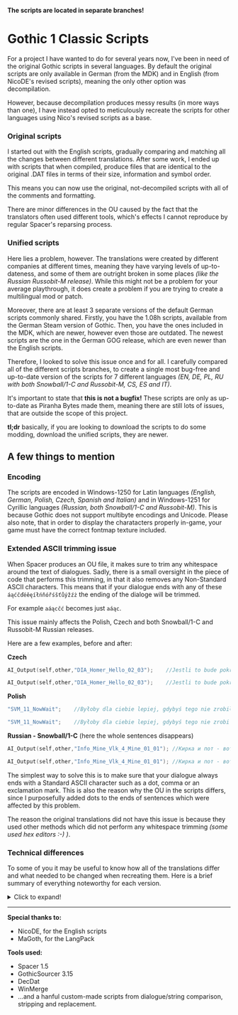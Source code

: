 **The scripts are located in separate branches!**

# Gothic 1 Classic Scripts
For a project I have wanted to do for several years now, I've been in need of the original Gothic scripts in several languages. By default the original scripts are only available in German (from the MDK) and in English (from NicoDE's revised scripts), meaning the only other option was decompilation. 

However, because decompilation produces messy results (in more ways than one), I have instead opted to meticulously recreate the scripts for other languages using Nico's revised scripts as a base.

### Original scripts
I started out with the English scripts, gradually comparing and matching all the changes between different translations.  After some work, I ended up with scripts that when compiled, produce files that are identical to the original .DAT files in terms of their size, information and symbol order.

This means you can now use the original, not-decompiled scripts with all of the comments and formatting. 

There are minor differences in the OU caused by the fact that the translators often used different tools, which's effects I cannot reproduce by regular Spacer's reparsing process.

### Unified scripts
Here lies a problem, however. The translations were created by different companies at different times, meaning they have varying levels of up-to-dateness, and some of them are outright broken in some places *(like the Russian Russobit-M release)*. While this might not be a problem for your average playthrough, it does create a problem if you are trying to create a multilingual mod or patch.

Moreover, there are at least 3 separate versions of the default German scripts commonly shared.
Firstly, you have the 1.08h scripts, available from the German Steam version of Gothic. Then, you have the ones included in the MDK, which are newer, however even those are outdated. The newest scripts are the one in the German GOG release, which are even newer than the English scripts.

Therefore, I looked to solve this issue once and for all. I carefully compared all of the different scripts branches, to create a single most bug-free and up-to-date version of the scripts for 7 different languages *(EN, DE, PL, RU with both Snowball/1-C and Russobit-M, CS, ES and IT)*.

It's important to state that **this is not a bugfix!** These scripts are only as up-to-date as Piranha Bytes made them, meaning there are still lots of issues, that are outside the scope of this project.

**tl;dr**
basically, if you are looking to download the scripts to do some modding, download the unified scripts, they are newer.

## A few things to mention

### Encoding
The scripts are encoded in Windows-1250 for Latin languages *(English, German, Polish, Czech, Spanish and Italian)* and in Windows-1251 for Cyrillic languages *(Russian, both Snowball/1-C and Russobit-M)*. This is because Gothic does not support multibyte encodings and Unicode. Please also note, that in order to display the charatacters properly in-game, your game must have the correct fontmap texture included.

### Extended ASCII trimming issue
When Spacer produces an OU file, it makes sure to trim any whitespace around the text of dialogues. Sadly, there is a small oversight in the piece of code that performs this trimming, in that it also removes any Non-Standard ASCII characters. This means that if your dialogue ends with any of these `áąćčďéěęíłńňóřśšťůýžźż` the ending of the dialoge will be trimmed.

For example `aáącčć` becomes just `aáąc`.

This issue mainly affects the Polish, Czech and both Snowball/1-C and Russobit-M Russian releases.

Here are a few examples, before and after:

**Czech**
```d
AI_Output(self,other,"DIA_Homer_Hello_02_03");    //Jestli to bude pokračovat, celá hráz bude co nevidět podhrabaná
```
```d
AI_Output(self,other,"DIA_Homer_Hello_02_03");    //Jestli to bude pokračovat, celá hráz bude co nevidět podhraban
```
**Polish**
```d
"SVM_11_NowWait";    //Byłoby dla ciebie lepiej, gdybyś tego nie zrobił
```
```d
"SVM_11_NowWait";    //Byłoby dla ciebie lepiej, gdybyś tego nie zrobi
```
**Russian - Snowball/1-C** (here the whole sentences disappears)
```d
AI_Output(self,other,"Info_Mine_Vlk_4_Mine_01_01");	//Кирка и пот - вот и все, что здесь есть. Ты пришел и скоро уйдешь…
```
```d
AI_Output(self,other,"Info_Mine_Vlk_4_Mine_01_01");	//Кирка и пот - вот и все, что здесь есть.
```

The simplest way to solve this is to make sure that your dialogue always ends with a Standard ASCII character such as a dot, comma or an exclamation mark. This is also the reason why the OU in the scripts differs, since I purposefully added dots to the ends of sentences which were affected by this problem.

The reason the original translations did not have this issue is because they used other methods which did not perform any whitespace trimming *(some used hex editors :-) )*.

### Technical differences
To some of you it may be useful to know how all of the translations differ and what needed to be changed when recreating them. Here is a brief summary of everything noteworthy for each version.

<details>
  <summary>Click to expand!</summary>

#### German
The newest German scripts have a few differences from the ones in the MDK. Mainly, the In Extremo concert has been disabled and some incorrectly set `self` and `other` keywords have been fixed. 

Sadly, this newest release also introduces an issue with some dialogues missing audio, due to an attempted fix of mistyped dialogue names. In the original release, the ambient info dialogues for SFB 5 and Mine_Vlk 2, 3 and 4 have an incorrect SVM number specified in their dialogue names.

The newest German release "fixed" this by renaming the dialogues to what they should be (e.g. `Info_Mine_Vlk_4_Mine_01_01` -> `Info_Mine_Vlk_4_Mine_04_01`). However, they did so without renaming the audio files or even reparsing the Output Units, meaning that these dialogues are now broken in-game. 

In the Unified scripts I changed these back to the incorrect name, so that way you get to keep the audio.

**Full changelog of what PB changed in said release:**
- Removed unused constant defines [system\MENU\menu_defines.d]
- Changed Bathbabe's name definition to use the newly added constant in text.d [content\AI\Test_Skripts\Testmodelle_Markus.d]
- Added a condition for Orc scouts, warriors and shamans [content\Story\B\B_AssignAmbientInfos.d]
- Changed incorrect SVM numbers in the names of dialogues [content\Story\B\B_AssignAmbientInfos_Mine_Vlk_2.d] [content\Story\B\B_AssignAmbientInfos_Mine_Vlk_3.d] [content\Story\B\B_AssignAmbientInfos_Mine_Vlk_4.d] [content\Story\B\B_AssignAmbientInfos_Sfb_5.d]
- Changed incorrectly used `self` and `other` keywords due to which the hero was opening his mouth while the NPC was talking, and vice versa. [content\Story\B\B_AssignAmbientInfos_Nov_5.d] [content\Story\B\B_AssignAmbientInfos_Tpl_8.d]
- Added ambient infos for Orcs (SVM 17) [content\Story\B\B_AssignAmbientInfos_Orc_17.d]
- Changed functions in B_InExtremo.d to use the newly added `INEXTREMOONSTAGE` variable [content\Story\B\B_InExtremo.d]
- Changed introducechapter in B_Kapitelwechsel to use the newly added constants in text.d [content\Story\CHAPTERS\B_Kapitelwechsel.d]
- Removed In Extremo by preventing them to spawn in the Chapter 2 [content\Story\CHAPTERS\B_Kapitelwechsel.d]
- Changed a log entry back to German which was translated to English in the MDK scripts [content\Story\CHAPTERS\B_Kapitelwechsel.d]
- Added missing dialogue text [content\Story\MISSIONS\DIA_ORC_Shaman.d] [content\Story\MISSIONS\DIA_Vlk_564_Jesse.d]
- Changed at which specific dialogue is the hero given the teleportation spell in the Orc Graveyard (`Info_BaalLukor_RUNES` - > `Info_BaalLukor_DOOR`) and added a condition in case hero already has it [MISSIONS\DIA_GUR_1211_BaalLukor.d]
- Removed the function call to start the In Extermo concert and disabled the dialogue itself [content\Story\MISSIONS\DIA_IE_397_Announcer.d]
- Added dialogues for the In Extremo publikum [content\Story\MISSIONS\DIA_IE_Publikum.d]
- Changed the waypoint at which Kharim begins to sharpen his sword (`OCR_OUTSIDE_HUT_31` -> `OCR_ARENABATTLE_OUTSIDE`) [content\Story\NPC\SLD_729_Kharim.d]
- Added the `inextremoonstage` variable [content\Story\Story_Globals.d]
- Added the `STR_BADENIXE` and `KapWeschsel` constants [content\Story\Text.d]

#### Czech and Polish

The Czech and Polish translation seem to be the same branch, which is not suprising considering they were both made by CD Projekt.

Here is everything that I had to change during reconstruction using the English scripts as base:
- Removed the condition for Orc scouts, warriors and shamans [content\Story\B\B_AssignAmbientInfos.d]
- Removed ambient infos for Orcs (SVM 17) [content\Story\B\B_AssignAmbientInfos_Orc_17.d]
- Changed back the `self` and `other` keywords to be incorrect [content\Story\B\B_AssignAmbientInfos_Tpl_8.d]
- Commented out the condition to start the In Extremo concert completely [content\Story\Chapters\B_Kapitelwechsel.d]
- Removed dialogues for the In Extremo publikum [content\Story\MISSIONS\DIA_IE_Publikum.d]
- Changed the dialogue that starts In Extremo to be inaccessible [content\Story\MISSIONS\DIA_VLK_580_Grim.d]
- Changed the text in Use_XP_Map. Probably intended for font testing [content\Story\NPC\PC_Hero.d]

The Polish version version has some additional changes which are not present in the Czech version:
- Changed the order at strings in G_CanNotUse are concatenated to better fit the Polish language [content\_intern\G_Functions\G_CanNotUse.d] [content\AI\AI_Intern\B_Functions.d]
- Added a new horizontal line in the 6th circle book, meaning that there is now a line right bellow the title (like in all the other magic circle books). This was probably a mistake made by PB that CD Projekt corrected [content\Items\Written.d]
- Changed the order of the "Ore/Items given" constants to be more consistent [content\Story\NPC\Text.d]

#### Russian Snowball/1-C

The Snowball/1-C release appears to have been made using the same branch as the Czech and Polish releases. This is not surprising considering that CD Projekt is mentioned in the credits, meaning there probably was some cooperation behind the scenes.

Other than that, the only real change is that `G_CanNotCast` and `G_CanNotUse` have been adjusted to better fit the Russian language.

#### Russian Russobit-M

The Russobit release seems to have been made without the access to the original scripts by manually editing the compiled OU.bin and OU.dat files. This can be deduced by the symbol order (which is identical to the German 1.08h Steam release) and the fact that the ou.bin file still says `date 25.4.2001 13:6:38 user pankratz`. As a result, waypoint and routine names were sometimes translated causing further issues. The Russobit translation also seems to be based on an older version of the German scripts than the Snowball/1-C version, which is the reason why it contains In Extremo.

#### Spanish and Italian

The Spanish and Italian translations seems to share some things in common with both the newest German and English versions. For one they already contains the `KapWechsel` constants and the broken dialogues from the German release. However, they are not completely identical as they don't have the In Extremo changes and also miss some other text constants.

</details>

---
**Special thanks to:**
- NicoDE, for the English scripts
- MaGoth, for the LangPack

**Tools used:**
- Spacer 1.5
- GothicSourcer 3.15
- DecDat
- WinMerge
- ...and a hanful custom-made scripts from dialogue/string comparison, stripping and replacement.